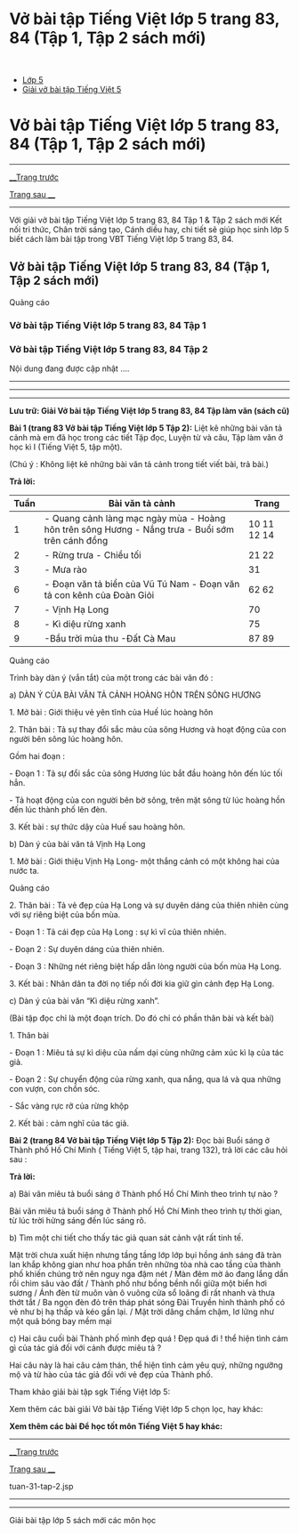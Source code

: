 # Vở bài tập Tiếng Việt lớp 5 trang 83, 84 (Tập 1, Tập 2 sách mới)

﻿

  * [Lớp 5](https://vietjack.com/series/lop-5.jsp)
  * [Giải vở bài tập Tiếng Việt 5](https://vietjack.com/giai-vo-bai-tap-tieng-viet-5/index.jsp)



# Vở bài tập Tiếng Việt lớp 5 trang 83, 84 (Tập 1, Tập 2 sách mới)

* * *

[__Trang trước](https://vietjack.com/giai-vo-bai-tap-tieng-viet-5/tuan-31-tap-2.jsp)

[Trang sau __](https://vietjack.com/giai-vo-bai-tap-tieng-viet-5/tuan-31-tap-2.jsp)

* * *

Với giải vở bài tập Tiếng Việt lớp 5 trang 83, 84 Tập 1 & Tập 2 sách mới Kết nối tri thức, Chân trời sáng tạo, Cánh diều hay, chi tiết sẽ giúp học sinh lớp 5 biết cách làm bài tập trong VBT Tiếng Việt lớp 5 trang 83, 84.

## Vở bài tập Tiếng Việt lớp 5 trang 83, 84 (Tập 1, Tập 2 sách mới)

Quảng cáo

### Vở bài tập Tiếng Việt lớp 5 trang 83, 84 Tập 1

### Vở bài tập Tiếng Việt lớp 5 trang 83, 84 Tập 2

Nội dung đang được cập nhật ....

* * *

* * *

* * *

**Lưu trữ: Giải Vở bài tập Tiếng Việt lớp 5 trang 83, 84 Tập làm văn (sách cũ)**

**Bài 1 (trang 83 Vở bài tập Tiếng Việt lớp 5 Tập 2):** Liệt kê những bài văn tả cảnh mà em đã học trong các tiết Tập đọc, Luyện từ và câu, Tập làm văn ở học kì I (Tiếng Việt 5, tập một).

(Chú ý : Không liệt kê những bài văn tả cảnh trong tiết viết bài, trả bài.)

**Trả lời:**

Tuần | Bài văn tả cảnh | Trang  
---|---|---  
1 |  \- Quang cảnh làng mạc ngày mùa \- Hoàng hôn trên sông Hương \- Nắng trưa \- Buổi sớm trên cánh đồng |  10 11 12 14  
2 |  \- Rừng trưa \- Chiều tối |  21 22  
3 |  \- Mưa rào |  31  
6 |  \- Đoạn văn tả biển của Vũ Tú Nam \- Đoạn văn tả con kênh của Đoàn Giỏi |  62 62  
7 |  \- Vịnh Hạ Long |  70  
8 |  \- Kì diệu rừng xanh |  75  
9 |  -Bầu trời mùa thu -Đất Cà Mau |  87 89  
  
Quảng cáo

Trình bày dàn ý (vắn tắt) của một trong các bài văn đó : 

a) DÀN Ý CỦA BÀI VĂN TẢ CẢNH HOÀNG HÔN TRÊN SÔNG HƯƠNG 

1\. Mở bài : Giới thiệu vẻ yên tĩnh của Huế lúc hoàng hôn 

2\. Thân bài : Tả sự thay đổi sắc màu của sông Hương và hoạt động của con người bên sông lúc hoàng hôn. 

Gồm hai đoạn : 

\- Đoạn 1 : Tả sự đổi sắc của sông Hương lúc bắt đầu hoàng hôn đến lúc tối hẳn. 

\- Tả hoạt động của con người bên bờ sông, trên mặt sông từ lúc hoàng hồn đến lúc thành phố lên đèn. 

3\. Kết bài : sự thức dậy của Huế sau hoàng hôn. 

b) Dàn ý của bài văn tả Vịnh Hạ Long 

1\. Mở bài : Giới thiệu Vịnh Hạ Long- một thắng cảnh có một không hai của nước ta. 

Quảng cáo

2\. Thân bài : Tả vẻ đẹp của Hạ Long và sự duyên dáng của thiên nhiên cùng với sự riêng biệt của bốn mùa. 

\- Đoạn 1 : Tả cái đẹp của Hạ Long : sự kì vĩ của thiên nhiên. 

\- Đoạn 2 : Sự duyên dáng của thiên nhiên. 

\- Đoạn 3 : Những nét riêng biệt hấp dẫn lòng người của bốn mùa Hạ Long. 

3\. Kết bài : Nhân dân ta đời nọ tiếp nối đời kia giữ gìn cảnh đẹp Hạ Long. 

c) Dàn ý của bài văn “Kì diệu rừng xanh”. 

(Bài tập đọc chỉ là một đoạn trích. Do đó chỉ có phần thân bài và kết bài) 

1\. Thân bài 

\- Đoạn 1 : Miêu tả sự kì diệu của nấm dại cùng những cảm xúc kì lạ của tác giả. 

\- Đoạn 2 : Sự chuyển động của rừng xanh, qua nắng, qua lá và qua những con vượn, con chồn sóc. 

\- Sắc vàng rực rỡ của rừng khộp 

2\. Kết bài : cảm nghĩ của tác giả. 

**Bài 2 (trang 84 Vở bài tập Tiếng Việt lớp 5 Tập 2):** Đọc bài Buổi sáng ở Thành phố Hố Chí Minh ( Tiếng Việt 5, tập hai, trang 132), trả lời các câu hỏi sau :

**Trả lời:**

a) Bài văn miêu tả buổi sáng ở Thành phố Hồ Chí Minh theo trình tự nào ? 

Bài văn miêu tả buổi sáng ở Thành phố Hồ Chí Minh theo trình tự thời gian, từ lúc trời hửng sáng đến lúc sáng rõ. 

b) Tìm một chi tiết cho thấy tác giả quan sát cảnh vật rất tinh tế. 

Mặt trời chưa xuất hiện nhưng tầng tầng lớp lớp bụi hồng ánh sáng đã tràn lan khắp không gian như hoa phấn trên những tòa nhà cao tầng của thành phố khiến chúng trở nên nguy nga đậm nét / Màn đêm mờ ảo đang lắng dần rồi chìm sâu vào đất / Thành phố như bồng bềnh nổi giữa một biển hơi sương / Ánh đèn từ muôn vàn ô vuông cửa sổ loãng đi rất nhanh và thưa thớt tắt / Ba ngọn đèn đỏ trên tháp phát sóng Đài Truyền hình thành phố có vẻ như bị hạ thấp và kéo gần lại. / Mặt trời dâng chầm chậm, lơ lửng như một quả bóng bay mềm mại 

c) Hai câu cuối bài Thành phố mình đẹp quá ! Đẹp quá đi ! thể hiện tình cảm gì của tác giả đối với cảnh được miêu tả ? 

Hai câu này là hai câu cảm thán, thể hiện tình cảm yêu quý, những ngưỡng mộ và từ hào của tác giả đối với vẻ đẹp của Thành phố. 

Tham khảo giải bài tập sgk Tiếng Việt lớp 5:

Xem thêm các bài giải Vở bài tập Tiếng Việt lớp 5 chọn lọc, hay khác:

**Xem thêm các bài Để học tốt môn Tiếng Việt 5 hay khác:**

* * *

[__Trang trước](https://vietjack.com/giai-vo-bai-tap-tieng-viet-5/tuan-31-tap-2.jsp)

[Trang sau __](https://vietjack.com/giai-vo-bai-tap-tieng-viet-5/tuan-31-tap-2.jsp)

tuan-31-tap-2.jsp

* * *

* * *

Giải bài tập lớp 5 sách mới các môn học
